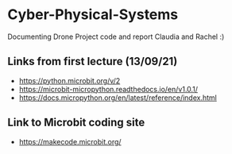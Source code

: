 # Cyber-Physical-Systems
Documenting Drone Project code and report
Claudia and Rachel :)

## Links from first lecture (13/09/21)
- https://python.microbit.org/v/2
- https://microbit-micropython.readthedocs.io/en/v1.0.1/
- https://docs.micropython.org/en/latest/reference/index.html

## Link to Microbit coding site
- https://makecode.microbit.org/
